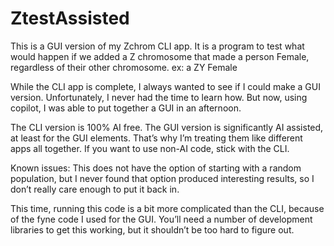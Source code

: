 # ZtestAssisted
This is a GUI version of my Zchrom CLI app.  It is a program to test what would happen if we added a Z chromosome that made a person Female, regardless of their other chromosome. ex: a ZY Female

While the CLI app is complete, I always wanted to see if I could make a GUI version.  Unfortunately, I never had the time to learn how.  But now, using copilot, I was able to put together a GUI in an afternoon.

The CLI version is 100% AI free.  The GUI version is significantly AI assisted, at least for the GUI elements.  That’s why I’m treating them like different apps all together.  If you want to use non-AI code, stick with the CLI.

Known issues:
This does not have the option of starting with a random population, but I never found that option produced interesting results, so I don’t really care enough to put it back in.

This time, running this code is a bit more complicated than the CLI, because of the fyne code I used for the GUI.  You’ll need a number of development libraries to get this working, but it shouldn’t be too hard to figure out.

